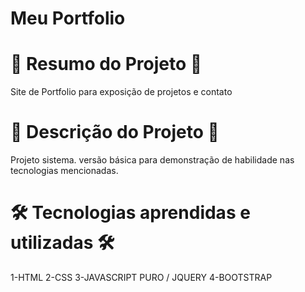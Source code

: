 # Meu Portfolio


# 📄 Resumo do Projeto 📄

Site de Portfolio para exposição de projetos e contato
# 📖 Descrição do Projeto 📖 

Projeto sistema. versão básica para demonstração de habilidade nas tecnologias mencionadas.

# 🛠️ Tecnologias aprendidas e utilizadas 🛠️

1-HTML
2-CSS
3-JAVASCRIPT PURO / JQUERY
4-BOOTSTRAP

